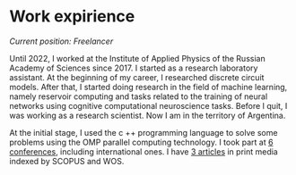 
# Work expirience

_Current position: Freelancer_

Until 2022, I worked at the Institute of Applied Physics of the Russian Academy of Sciences since 2017. I started as a research laboratory assistant. At the beginning of my career, I researched discrete circuit models. After that, I started doing research in the field of machine learning, namely reservoir computing and tasks related to the training of neural networks using cognitive computational neuroscience tasks.  Before I quit, I was working as a research scientist. Now I am in the territory of Argentina.

At the initial stage, I used the c ++ programming language to solve some problems using the OMP parallel computing technology. I took part at [6 conferences](conf.md), including international ones. I have [3 articles](articles.md) in print media indexed by SCOPUS and WOS.

<!---В настоящий момент работаю в институте прикладной физики Российской
академии наук с 2017 года. Начинал с должности лаборанта-исследователя. В начале своей деятельности занимался исследованием дискретных моделей цепочек. После этого начал
заниматься исследованиями в области машинного обучения, а именно
резервуарными вычислениями и задачами связанными с обучением
нейронных сетей с помощью когнитивных задач вычислительной
нейронауки. На начальном этапе использовал язык программирования
c++ для решения некоторых задач с использованием технологии
параллельных вычислений “OMP”. Выступал на пяти конференциях, в том
числе и международных. Имею две публикации в печатных изданиях,
индексируемых SCOPUS.--->
